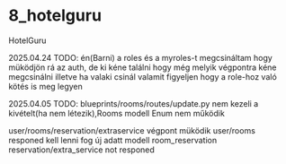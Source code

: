 # 8_hotelguru
HotelGuru

2025.04.24 TODO: én(Barni) a roles és a myroles-t megcsináltam hogy müködjön rá az auth, de ki kéne találni hogy még melyik végpontra kéne megcsinálni
illetve ha valaki csinál valamit figyeljen hogy a role-hoz való kötés is meg legyen


2025.04.05 TODO:      blueprints/rooms/routes/update.py nem kezeli a kivételt(ha nem létezik),Rooms modell Enum nem működik

user/rooms/reservation/extraservice végpont müködik 
user/rooms responed   kell lenni fog új adatt modell room_reservation 
reservation/extra_service not responed 